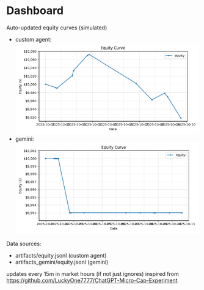 # Dashboard

Auto-updated equity curves (simulated)

- custom agent: ![Equity Curve](artifacts/equity.png?v=dbcfe01)
- gemini: ![Equity Curve (Gemini)](artifacts_gemini/equity.png?v=dbcfe01)

Data sources:
- artifacts/equity.jsonl (custom agent)
- artifacts_gemini/equity.jsonl (gemini)

updates every 15m in market hours (if not just ignores)
inspired from https://github.com/LuckyOne7777/ChatGPT-Micro-Cap-Experiment